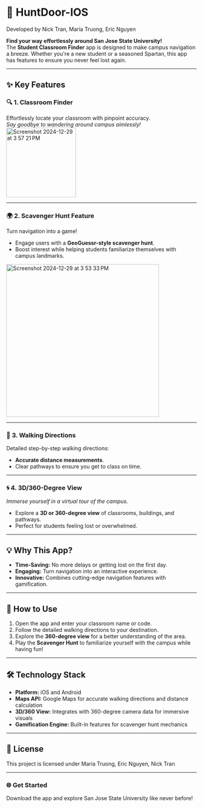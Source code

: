 # 🏫 **HuntDoor-IOS**

Developed by Nick Tran, Maria Truong, Eric Nguyen

**Find your way effortlessly around San Jose State University!**  
The **Student Classroom Finder** app is designed to make campus navigation a breeze. Whether you're a new student or a seasoned Spartan, this app has features to ensure you never feel lost again.

---

## ✨ **Key Features**

### 🔍 **1. Classroom Finder**
Effortlessly locate your classroom with pinpoint accuracy.  
_Say goodbye to wandering around campus aimlessly!_
<img width="184" alt="Screenshot 2024-12-29 at 3 57 21 PM" src="https://github.com/user-attachments/assets/40fddd98-1da1-4edd-9cd6-625d6b17a21c" />

---

### 🌍 **2. Scavenger Hunt Feature**
Turn navigation into a game!  
- Engage users with a **GeoGuessr-style scavenger hunt**.  
- Boost interest while helping students familiarize themselves with campus landmarks.

  
<img width="404" alt="Screenshot 2024-12-29 at 3 53 33 PM" src="https://github.com/user-attachments/assets/573fc12f-7d53-446f-a2ac-8dfc218d08f6" />

---

### 🚶 **3. Walking Directions**
Detailed step-by-step walking directions:  
- **Accurate distance measurements**.  
- Clear pathways to ensure you get to class on time.

---

### 🌀 **4. 3D/360-Degree View**
_Immerse yourself in a virtual tour of the campus._  
- Explore a **3D or 360-degree view** of classrooms, buildings, and pathways.  
- Perfect for students feeling lost or overwhelmed.

---

## 💡 **Why This App?**
- **Time-Saving:** No more delays or getting lost on the first day.  
- **Engaging:** Turn navigation into an interactive experience.  
- **Innovative:** Combines cutting-edge navigation features with gamification.

---

## 📱 **How to Use**
1. Open the app and enter your classroom name or code.
2. Follow the detailed walking directions to your destination.
3. Explore the **360-degree view** for a better understanding of the area.
4. Play the **Scavenger Hunt** to familiarize yourself with the campus while having fun!

---

## 🛠️ **Technology Stack**
- **Platform:** iOS and Android
- **Maps API:** Google Maps for accurate walking directions and distance calculation
- **3D/360 View:** Integrates with 360-degree camera data for immersive visuals
- **Gamification Engine:** Built-in features for scavenger hunt mechanics

---

## 📝 **License**
This project is licensed under Maria Truong, Eric Nguyen, Nick Tran


---

### 🌐 **Get Started**
Download the app and explore San Jose State University like never before!


